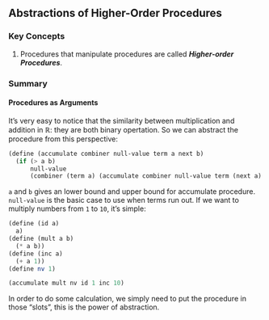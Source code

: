 ## Abstractions of Higher-Order Procedures

### Key Concepts

1. Procedures that manipulate procedures are called ***Higher-order Procedures***.



### Summary

#### Procedures as Arguments

It’s very easy to notice that the similarity between multiplication and addition in $\mathbb{R}$: they are both binary opertation. So we can abstract the procedure from this perspective:

```scheme
(define (accumulate combiner null-value term a next b)
  (if (> a b)
      null-value
      (combiner (term a) (accumulate combiner null-value term (next a) next b))))
```

`a` and `b` gives an lower bound and upper bound for accumulate procedure. `null-value` is the basic case to use when terms run out. If we want to multiply numbers from `1` to `10`, it’s simple:

```scheme
(define (id a)
  a)
(define (mult a b)
  (* a b))
(define (inc a)
  (+ a 1))
(define nv 1)

(accumulate mult nv id 1 inc 10)
```

In order to do some calculation, we simply need to put the procedure in those “slots”, this is the power of abstraction.